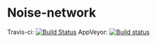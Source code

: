# Noise-network

Travis-ci: [![Build Status](https://travis-ci.org/Noise-filter/Noise-network.svg?branch=master)](https://travis-ci.org/Noise-filter/Noise-network) AppVeyor: [![Build status](https://ci.appveyor.com/api/projects/status/udfn715pdnvd5vfr?svg=true)](https://ci.appveyor.com/project/Noise-filter/noise-network)

